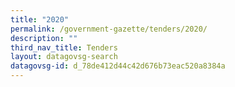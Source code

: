 ```yaml
---
title: "2020"
permalink: /government-gazette/tenders/2020/
description: ""
third_nav_title: Tenders
layout: datagovsg-search
datagovsg-id: d_78de412d44c42d676b73eac520a8384a
---
```

